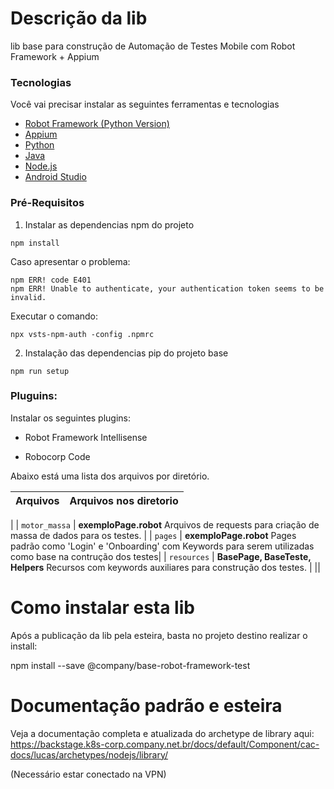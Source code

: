 # Descrição da lib

lib base para construção de Automação de Testes Mobile com Robot Framework + Appium 



### Tecnologias

Você vai precisar instalar as seguintes ferramentas e tecnologias

- [Robot Framework (Python Version)](https://robotframework.org/ )
- [Appium](https://appium.io/ )
- [Python](https://www.python.org/downloads/ )
- [Java](https://www.oracle.com/java/technologies/downloads/ )
- [Node.js](https://nodejs.org/en/)
- [Android Studio](https://developer.android.com/studio#downloads )

### Pré-Requisitos

1. Instalar as dependencias npm do projeto

  ```
  npm install
  ```
  Caso apresentar o problema:
   ```
  npm ERR! code E401
  npm ERR! Unable to authenticate, your authentication token seems to be invalid.
   ```
   Executar o comando:
   ```
   npx vsts-npm-auth -config .npmrc
   ```

2. Instalação das dependencias pip do projeto base

  ```
  npm run setup
  ```
### Pluguins:

  Instalar os seguintes plugins:

  * Robot Framework Intellisense

  * Robocorp Code


Abaixo está uma lista dos arquivos por diretório.

|               Arquivos  | Arquivos nos diretorio                                                                  |
| ----------------------: | -----------------------------------------------------------------------------          
|
|      `motor_massa` | **exemploPage.robot** Arquivos de requests para criação de massa de dados para os testes.    |
|             `pages`     | **exemploPage.robot** Pages padrão como 'Login' e 'Onboarding' com Keywords para serem utilizadas como base na contrução dos testes|
|             `resources` | **BasePage, BaseTeste, Helpers** Recursos com keywords auxiliares para construção dos testes.                 |
||


# Como instalar esta lib

Após a publicação da lib pela esteira, basta no projeto destino realizar o install: 


npm install --save @company/base-robot-framework-test


# Documentação padrão e esteira

Veja a documentação completa e atualizada do archetype de library aqui: https://backstage.k8s-corp.company.net.br/docs/default/Component/cac-docs/lucas/archetypes/nodejs/library/

(Necessário estar conectado na VPN)
